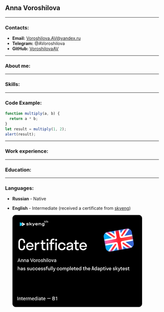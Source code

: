 ## Anna Voroshilova

---

### Contacts:

- **Email:** Voroshilova.AV@yandex.ru
- **Telegram:** @AVoroshilova
- **GitHub:** [VoroshilovaAV](https://github.com/VoroshilovaAV "VoroshilovaAV")

---

### About me:

---

### Skills:

---

### Code Example:

```javascript
function multiply(a, b) {
  return a * b;
}
let result = multiply(1, 2);
alert(result);
```

---

### Work experience:

---

### Education:

---

### Languages:

- **Russian** - Native
- **English** - Intermediate (received a certificate from [skyeng](https://skyeng.ru/))

  ![certificate from skyeng](cert_template.png)
